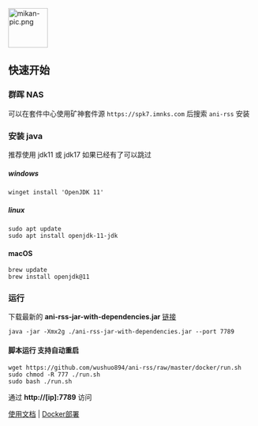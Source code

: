 <img alt="mikan-pic.png" height="80" src="https://docs.wushuo.top/image/mikan-pic.png"/>

## 快速开始

### 群晖 NAS

可以在套件中心使用矿神套件源 `https://spk7.imnks.com` 后搜索 `ani-rss` 安装

### 安装 java

推荐使用 jdk11 或 jdk17
如果已经有了可以跳过

##### windows

    winget install 'OpenJDK 11'

##### linux

    sudo apt update
    sudo apt install openjdk-11-jdk

#### macOS

    brew update
    brew install openjdk@11

### 运行

下载最新的 **ani-rss-jar-with-dependencies.jar** [链接](https://github.com/wushuo894/ani-rss/releases/latest)

    java -jar -Xmx2g ./ani-rss-jar-with-dependencies.jar --port 7789

#### 脚本运行 支持自动重启

    wget https://github.com/wushuo894/ani-rss/raw/master/docker/run.sh
    sudo chmod -R 777 ./run.sh
    sudo bash ./run.sh

通过 **http://[ip]:7789** 访问

<a href="docs">使用文档</a>
|
<a href="docker">Docker部署</a>

